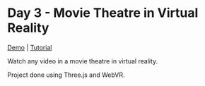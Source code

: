 # Day 3 - Movie Theatre in Virtual Reality

[Demo](https://risonsimon.com/projects/day3) | [Tutorial](http://tutorialsforvr.com/movie-theatre-vr-tutorial-webvr/)


Watch any video in a movie theatre in virtual reality.

Project done using Three.js and WebVR.